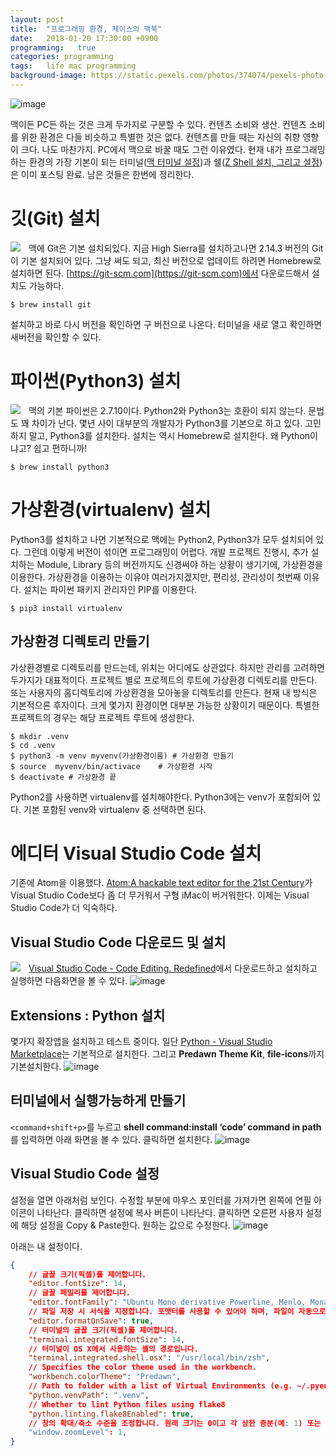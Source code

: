 ```yaml
---
layout: post
title:  "프로그래밍 환경, 제이스의 맥북"
date:   2018-01-20 17:30:00 +0900
programming:   true
categories: programming
tags:   life mac programming
background-image: https://static.pexels.com/photos/374074/pexels-photo-374074.jpeg
---
```

![image](https://static.pexels.com/photos/374074/pexels-photo-374074.jpeg)

맥이든 PC든 하는 것은 크게 두가지로 구분할 수 있다. 컨텐츠 소비와 생산. 컨텐츠 소비를 위한 환경은 다들 비슷하고 특별한 것은 없다. 컨텐츠를 만들 때는 자신의 취향 영향이 크다. 나도 마찬가지. PC에서 맥으로 바꿀 때도 그런 이유였다. 현재 내가 프로그래밍하는 환경의 가장 기본이 되는 터미널([맥 터미널 설정](/2018-01-05-terminal-setup.html))과 쉘([Z Shell 설치, 그리고 설정](/2018-01-09-zshell.html))은 이미 포스팅 완료. 남은 것들은 한번에 정리한다.

# 깃(Git) 설치
<a href='https://git-scm.com'><img src='https://git-scm.com/images/logo@2x.png' align='left' style='max-width:100; padding-right:10;'></a>
맥에 Git은 기본 설치되있다. 지금 High Sierra를 설치하고나면 2.14.3 버전의 Git이 기본 설치되어 있다. 그냥 써도 되고, 최신 버전으로 업데이트 하려면 Homebrew로 설치하면 된다. [https://git-scm.com](https://git-scm.com)에서 다운로드해서 설치도 가능하다.

```
$ brew install git
```

설치하고 바로 다시 버전을 확인하면 구 버전으로 나온다. 터미널을 새로 열고 확인하면 새버전을 확인할 수 있다.

# 파이썬(Python3) 설치
<a href='https://www.python.org'><img src='https://c1.staticflickr.com/9/8123/8679381967_75cee4e0e9_z.jpg' align='left' style='max-width:100; padding-right:10;'></a>
맥의 기본 파이썬은 2.7.10이다. Python2와 Python3는 호환이 되지 않는다. 문법도 꽤 차이가 난다. 몇년 사이 대부분의 개발자가 Python3를 기본으로 하고 있다. 고민하지 말고, Python3를 설치한다. 설치는 역시 Homebrew로 설치한다. 왜 Python이냐고? 쉽고 편하니까!

```
$ brew install python3
```

# 가상환경(virtualenv) 설치
Python3를 설치하고 나면 기본적으로 맥에는 Python2, Python3가 모두 설치되어 있다. 그런데 이렇게 버전이 섞이면 프로그래밍이 어렵다. 개발 프로젝트 진행시, 추가 설치하는 Module, Library 등의 버전까지도 신경써야 하는 상황이 생기기에, 가상환경을 이용한다. 가상환경을 이용하는 이유야 여러가지겠지만, 편리성, 관리성이 첫번째 이유다. 설치는 파이썬 패키지 관리자인 PIP를 이용한다.

```
$ pip3 install virtualenv
```

## 가상환경 디렉토리 만들기

가상환경별로 디렉토리를 만드는데, 위치는 어디에도 상관없다. 하지만 관리를 고려하면 두가지가 대표적이다. 프로젝트 별로 프로젝트의 루트에 가상환경 디렉토리를 만든다. 또는 사용자의 홈디렉토리에 가상환경을 모아놓을 디렉토리를 만든다. 현재 내 방식은 기본적으론 후자이다. 크게 몇가지 환경이면 대부분 가능한 상황이기 때문이다. 특별한 프로젝트의 경우는 해당 프로젝트 루트에 생성한다.

```
$ mkdir .venv
$ cd .venv
$ python3 -m venv myvenv(가상환경이름) # 가상환경 만들기
$ source  myvenv/bin/activace	 # 가상환경 시작
$ deactivate # 가상환경 끝
```

Python2를 사용하면 virtualenv를 설치해야한다. Python3에는 venv가 포함되어 있다. 기본 포함된 venv와 virtualenv 중 선택하면 된다.

# 에디터 Visual Studio Code 설치
기존에 Atom을 이용했다. [Atom:A hackable text editor for the 21st Century](https://atom.io)가 Visual Studio Code보다 좀 더 무거워서 구형 iMac이 버거워한다. 이제는 Visual Studio Code가 더 익숙하다.

## Visual Studio Code 다운로드 및 설치
<a href='https://code.visualstudio.com'><img src='https://upload.wikimedia.org/wikipedia/commons/thumb/2/2d/Visual_Studio_Code_1.18_icon.svg/2000px-Visual_Studio_Code_1.18_icon.svg.png' align='left' style='max-width:100; padding-right:10;'></a>

[Visual Studio Code - Code Editing. Redefined](https://code.visualstudio.com)에서 다운로드하고 설치하고 실행하면 다음화면을 볼 수 있다.
![image](/assets/2018-01-20-vsc-01.png)

## Extensions : Python 설치

몇가지 확장앱을 설치하고 테스트 중이다. 일단 [Python - Visual Studio Marketplace](https://marketplace.visualstudio.com/items?itemName=ms-python.python)는 기본적으로 설치한다. 그리고 **Predawn Theme Kit**, **file-icons**까지 기본설치한다. 
![image](https://raw.githubusercontent.com/microsoft/vscode-python/master/images/general.gif)

## 터미널에서 실행가능하게 만들기
`<command+shift+p>`를 누르고 **shell command:install ‘code’ command in path**를 입력하면 아래 화면을 볼 수 있다.  클릭하면 설치한다.
![image](/assets/2018-01-20-vsc-02.png)

## Visual Studio Code 설정
설정을 열면 아래처럼 보인다. 수정할 부분에 마우스 포인터를 가져가면 왼쪽에 연필 아이콘이 나타난다. 클릭하면 설정에 복사 버튼이 나타난다. 클릭하면 오른편 사용자 설정에 해당 설정을 Copy & Paste한다. 원하는 값으로 수정한다.
![image](/assets/2018-01-20-vsc-03.png)

아래는 내 설정이다.
```json
{
    // 글꼴 크기(픽셀)를 제어합니다.
    "editor.fontSize": 14,
    // 글꼴 패밀리를 제어합니다.
    "editor.fontFamily": "Ubuntu Mono derivative Powerline, Menlo, Monaco, 'Courier New', monospace",
    // 파일 저장 시 서식을 지정합니다. 포맷터를 사용할 수 있어야 하며, 파일이 자동으로 저장되지 않아야 하고, 편집기가 종료되지 않아야 합니다.
    "editor.formatOnSave": true,
    // 터미널의 글꼴 크기(픽셀)를 제어합니다.
    "terminal.integrated.fontSize": 14,
    // 터미널이 OS X에서 사용하는 셸의 경로입니다.
    "terminal.integrated.shell.osx": "/usr/local/bin/zsh",
    // Specifies the color theme used in the workbench.
    "workbench.colorTheme": "Predawn",
    // Path to folder with a list of Virtual Environments (e.g. ~/.pyenv, ~/Envs, ~/.virtualenvs).
    "python.venvPath": ".venv",
    // Whether to lint Python files using flake8
    "python.linting.flake8Enabled": true,
    // 창의 확대/축소 수준을 조정합니다. 원래 크기는 0이고 각 상한 증분(예: 1) 또는 하한 증분(예: -1)은 20% 더 크거나 더 작게 확대/축소하는 것을 나타냅니다. 10진수를 입력하여 확대/축소 수준을 세부적으로 조정할 수도 있습니다.
    "window.zoomLevel": 1,
}
```

